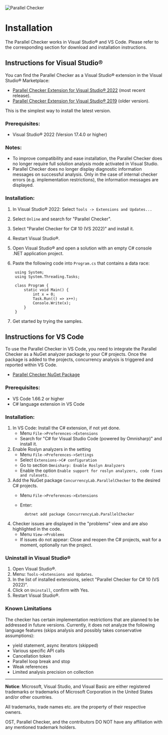 ![Parallel Checker](https://user-images.githubusercontent.com/108720770/178003266-bb35dd6b-d865-4b51-8d21-2bf542fe3073.png)

# Installation

The Parallel Checker works in Visual Studio® and VS Code. Please refer to the corresponding section for download and installation instructions.

## Instructions for Visual Studio®

You can find the Parallel Checker as a Visual Studio® extension in the Visual Studio® Marketplace:

* [Parallel Checker Extension for Visual Studio® 2022](https://marketplace.visualstudio.com/items?itemName=LBHSR.ParallelChecker) (most recent release).
* [Parallel Checker Extension for Visual Studio® 2019](https://marketplace.visualstudio.com/items?itemName=LBHSR.HSRParallelCheckerforC7VS2017) (older version).

This is the simplest way to install the latest version.

### Prerequisites:

* Visual Studio® 2022 (Version 17.4.0 or higher)

### Notes:

* To improve compatibility and ease installation, the Parallel Checker does no longer require full solution analysis mode activated in Visual Studio.
* Parallel Checker does no longer display diagnostic information messages on successful analysis. Only in the case of internal checker errors (e.g. implementation restrictions), the information messages are displayed.

### Installation:

1. In Visual Studio® 2022: Select `Tools -> Extensions and Updates...`
2. Select `Online` and search for "Parallel Checker".
3. Select "Parallel Checker for C# 10 (VS 2022)" and install it.
4. Restart Visual Studio®.
5. Open Visual Studio® and open a solution with an empty C# console .NET application project.
6. Paste the following code into `Program.cs` that contains a data race:

        using System;
        using System.Threading.Tasks;

        class Program {
            static void Main() {
                int x = 0;
                Task.Run(() => x++);
                Console.Write(x);
            }
        }


7. Get started by trying the samples.

## Instructions for VS Code

To use the Parallel Checker in VS Code, you need to integrate the Parallel Checker as a NuGet analyzer package to your C# projects. Once the package is added to the projects, concurrency analysis is triggered and reported within VS Code.

* [Parallel Checker NuGet Package](https://www.nuget.org/packages/ConcurrencyLab.ParallelChecker/)

### Prerequisites:

* VS Code 1.66.2 or higher
* C# language extension in VS Code

### Installation:

1. In VS Code: Install the C# extension, if not yet done.
    * Menu `File->Preferences->Extensions`
    * Search for "C# for Visual Studio Code (powered by Omnisharp)" and install it.
2. Enable Roslyn analyzers in the setting
    * Menu `File->Preferences->Settings`
    * Select `Extensions->C# configuration`
    * Go to section `Omnisharp: Enable Roslyn Analyzers`
    * Enable the option `Enable support for roslyn analyzers, code fixes and rulesets.`
3. Add the NuGet package `ConcurrencyLab.ParallelChecker` to the desired C# projects.
    * Menu `File->Preferences->Extensions`
    * Enter: 

            dotnet add package ConcurrencyLab.ParallelChecker

4. Checker issues are displayed in the "problems" view and are also highlighted in the code.
    * Menu `View->Problems`
    * If issues do not appear: Close and reopen the C# projects, wait for a moment, optionally run the project.

### Uninstall in Visual Studio®

1. Open Visual Studio®.
2. Menu: `Tools->Extensions and Updates`.
3. In the list of installed extensions, select "Parallel Checker for C# 10 (VS 2022)".
4. Click on `Uninstall`, confirm with Yes.
5. Restart Visual Studio®.

### Known Limitations

The checker has certain implementation restrictions that are planned to be addressed in future versions. Currently, it does not analyze the following language features (skips analysis and possibly takes conservative assumptions):

* yield statement, async iterators (skipped)
* Various specific API calls
* Cancellation token
* Parallel loop break and stop
* Weak references
* Limited analysis precision on collection

---

**Notice**: Microsoft, Visual Studio, and Visual Basic are either registered trademarks or trademarks of Microsoft Corporation in the United States and/or other countries.

All trademarks, trade names etc. are the property of their respective owners.

OST, Parallel Checker, and the contributors DO NOT have any affiliation with any mentioned trademark holders.
